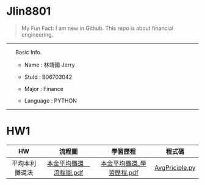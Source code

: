 Jlin8801
========

> My Fun Fact: I am new in Github.
> This repo is about financial engineering.
***
<ol>
Basic Info.

* Name : 林靖國 Jerry

* StuId : B06703042

* Major : Finance

* Language : PYTHON
</ol>

***
HW1
=======
|HW         |            流程圖         |         學習歷程           |        程式碼       |
|:---:      |  :---------------------: | :-----------------------: | :---------------: |
|平均本利攤還法|[本金平均攤還＿流程圖.pdf][3]|[本金平均攤還_學習歷程.pdf][2]|[AvgPriciple.py][1]|

[1]: https://github.com/Jlin8801/Financial-engineering/blob/master/作業一/AvgPrinciple.py "AvgPriciple.py"
[2]: https://github.com/Jlin8801/Financial-engineering/blob/master/作業一/本金平均攤還_學習歷程.pdf        "本金平均攤還_學習歷程.pdf"
[3]: https://github.com/Jlin8801/Financial-engineering/blob/master/作業一/本金平均攤還＿流程圖.pdf        "本金平均攤還＿流程圖.pdf"
